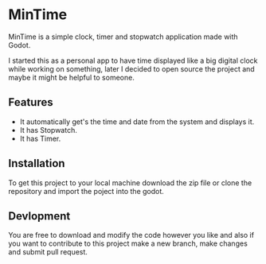 # MinTime

MinTime is a simple clock, timer and stopwatch application made with Godot.

I started this as a personal app to have time displayed like a big digital clock while working on something, later I decided to open source the project and maybe
it might be helpful to someone. 


## Features

- It automatically get's the time and date from the system and displays it.
- It has Stopwatch.
- It has Timer.


## Installation

To get this project to your local machine download the zip file or clone the repository and import the poject into the godot.



## Devlopment

You are free to download and modify the code however you like and also if you want to contribute to this project make a new branch, make changes
and submit pull request.



